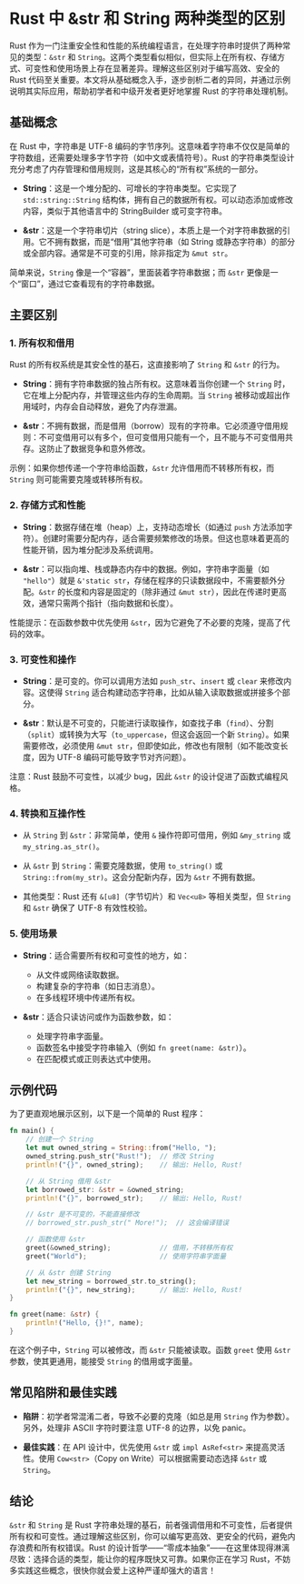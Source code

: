 # Rust 中 &str 和 String 两种类型的区别

Rust 作为一门注重安全性和性能的系统编程语言，在处理字符串时提供了两种常见的类型：`&str` 和 `String`。这两个类型看似相似，但实际上在所有权、存储方式、可变性和使用场景上存在显著差异。理解这些区别对于编写高效、安全的 Rust 代码至关重要。本文将从基础概念入手，逐步剖析二者的异同，并通过示例说明其实际应用，帮助初学者和中级开发者更好地掌握 Rust 的字符串处理机制。

## 基础概念

在 Rust 中，字符串是 UTF-8 编码的字节序列。这意味着字符串不仅仅是简单的字符数组，还需要处理多字节字符（如中文或表情符号）。Rust 的字符串类型设计充分考虑了内存管理和借用规则，这是其核心的“所有权”系统的一部分。

- **String**：这是一个堆分配的、可增长的字符串类型。它实现了 `std::string::String` 结构体，拥有自己的数据所有权。可以动态添加或修改内容，类似于其他语言中的 StringBuilder 或可变字符串。
  
- **&str**：这是一个字符串切片（string slice），本质上是一个对字符串数据的引用。它不拥有数据，而是“借用”其他字符串（如 String 或静态字符串）的部分或全部内容。通常是不可变的引用，除非指定为 `&mut str`。

简单来说，`String` 像是一个“容器”，里面装着字符串数据；而 `&str` 更像是一个“窗口”，通过它查看现有的字符串数据。

## 主要区别

### 1. **所有权和借用**
   Rust 的所有权系统是其安全性的基石，这直接影响了 `String` 和 `&str` 的行为。
   
   - **String**：拥有字符串数据的独占所有权。这意味着当你创建一个 `String` 时，它在堆上分配内存，并管理这些内存的生命周期。当 `String` 被移动或超出作用域时，内存会自动释放，避免了内存泄漏。
   
   - **&str**：不拥有数据，而是借用（borrow）现有的字符串。它必须遵守借用规则：不可变借用可以有多个，但可变借用只能有一个，且不能与不可变借用共存。这防止了数据竞争和意外修改。
   
   示例：如果你想传递一个字符串给函数，`&str` 允许借用而不转移所有权，而 `String` 则可能需要克隆或转移所有权。

### 2. **存储方式和性能**
   
   - **String**：数据存储在堆（heap）上，支持动态增长（如通过 `push` 方法添加字符）。创建时需要分配内存，适合需要频繁修改的场景。但这也意味着更高的性能开销，因为堆分配涉及系统调用。
   
   - **&str**：可以指向堆、栈或静态内存中的数据。例如，字符串字面量（如 `"hello"`）就是 `&'static str`，存储在程序的只读数据段中，不需要额外分配。`&str` 的长度和内容是固定的（除非通过 `&mut str`），因此在传递时更高效，通常只需两个指针（指向数据和长度）。
   
   性能提示：在函数参数中优先使用 `&str`，因为它避免了不必要的克隆，提高了代码的效率。

### 3. **可变性和操作**
   
   - **String**：是可变的。你可以调用方法如 `push_str`、`insert` 或 `clear` 来修改内容。这使得 `String` 适合构建动态字符串，比如从输入读取数据或拼接多个部分。
   
   - **&str**：默认是不可变的，只能进行读取操作，如查找子串（`find`）、分割（`split`）或转换为大写（`to_uppercase`，但这会返回一个新 `String`）。如果需要修改，必须使用 `&mut str`，但即使如此，修改也有限制（如不能改变长度，因为 UTF-8 编码可能导致字节对齐问题）。
   
   注意：Rust 鼓励不可变性，以减少 bug，因此 `&str` 的设计促进了函数式编程风格。

### 4. **转换和互操作性**
   
   - 从 `String` 到 `&str`：非常简单，使用 `&` 操作符即可借用，例如 `&my_string` 或 `my_string.as_str()`。
   
   - 从 `&str` 到 `String`：需要克隆数据，使用 `to_string()` 或 `String::from(my_str)`。这会分配新内存，因为 `&str` 不拥有数据。
   
   - 其他类型：Rust 还有 `&[u8]`（字节切片）和 `Vec<u8>` 等相关类型，但 `String` 和 `&str` 确保了 UTF-8 有效性校验。

### 5. **使用场景**
   
   - **String**：适合需要所有权和可变性的地方，如：
     - 从文件或网络读取数据。
     - 构建复杂的字符串（如日志消息）。
     - 在多线程环境中传递所有权。
   
   - **&str**：适合只读访问或作为函数参数，如：
     - 处理字符串字面量。
     - 函数签名中接受字符串输入（例如 `fn greet(name: &str)`）。
     - 在匹配模式或正则表达式中使用。

## 示例代码

为了更直观地展示区别，以下是一个简单的 Rust 程序：

```rust
fn main() {
    // 创建一个 String
    let mut owned_string = String::from("Hello, ");
    owned_string.push_str("Rust!");  // 修改 String
    println!("{}", owned_string);    // 输出: Hello, Rust!

    // 从 String 借用 &str
    let borrowed_str: &str = &owned_string;
    println!("{}", borrowed_str);    // 输出: Hello, Rust!

    // &str 是不可变的，不能直接修改
    // borrowed_str.push_str(" More!");  // 这会编译错误

    // 函数使用 &str
    greet(&owned_string);            // 借用，不转移所有权
    greet("World");                  // 使用字符串字面量

    // 从 &str 创建 String
    let new_string = borrowed_str.to_string();
    println!("{}", new_string);      // 输出: Hello, Rust!
}

fn greet(name: &str) {
    println!("Hello, {}!", name);
}
```

在这个例子中，`String` 可以被修改，而 `&str` 只能被读取。函数 `greet` 使用 `&str` 参数，使其更通用，能接受 `String` 的借用或字面量。

## 常见陷阱和最佳实践

- **陷阱**：初学者常混淆二者，导致不必要的克隆（如总是用 `String` 作为参数）。另外，处理非 ASCII 字符时要注意 UTF-8 的边界，以免 panic。
  
- **最佳实践**：在 API 设计中，优先使用 `&str` 或 `impl AsRef<str>` 来提高灵活性。使用 `Cow<str>`（Copy on Write）可以根据需要动态选择 `&str` 或 `String`。

## 结论

`&str` 和 `String` 是 Rust 字符串处理的基石，前者强调借用和不可变性，后者提供所有权和可变性。通过理解这些区别，你可以编写更高效、更安全的代码，避免内存浪费和所有权错误。Rust 的设计哲学——“零成本抽象”——在这里体现得淋漓尽致：选择合适的类型，能让你的程序既快又可靠。如果你正在学习 Rust，不妨多实践这些概念，很快你就会爱上这种严谨却强大的语言！